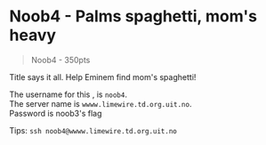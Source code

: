 # Noob4 - Palms spaghetti, mom's heavy
>    Noob4 - 350pts

Title says it all. Help Eminem find mom's spaghetti!

The username for this , is `noob4`.  
The server name is `wwww.limewire.td.org.uit.no`.  
Password is noob3's flag

Tips:
`ssh noob4@wwww.limewire.td.org.uit.no`
